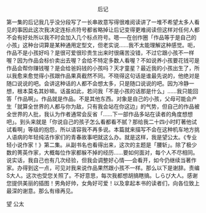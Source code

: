 <p align="center">后记</p>

第一集的后记我几乎没分段写了一长串故意写得很难阅读讲了一堆不希望太多人看见的事因此这次我决定连标点符号都省略掉让后记变得更难阅读但这样对任何人都不会有好处所以我不时会加入几个标点符号。嗯──在创作圈「作品等于是自己的小孩」这种台词算是某种通用定型文，但老实说……我不太能理解这种感觉。呃，作品不是小孩好吗？是很可爱很珍贵生出来时很痛苦没错，不过它跟小孩不一样喔？因为作品会标价卖出去喔？会给不特定多数人看喔？不如说养小孩要花钱可是作品会帮你赚钱喔？是会给爸妈钱的小孩吗？天才童星？最近我的小孩出生了，所以我愈来愈觉得小孩跟作品果真截然不同。不晓得这句话是谁最先说的，他绝对是随口说说的吧。会讲这种话的人都不会想太多，只是随口说说的吧。因为冷静一想，根本莫名其妙嘛。话虽如此，若问我「不是小孩的话那是什么」……我只能回答「作品啊」。作品就是作品。不是其他东西。对象是自己的小孩，父母可能会产生「就算全世界的人都与你为敌，只有我会站在你这边」的气势，但自己的作品被全世界的人批，我认为作者通常会反省「……下一部作品多站在读者的角度想想吧」。到头来就是「你说自己的孩子怎么看都看不腻？那给我二十四小时盯著他试试看啊」等级的抱怨，所以请容我不再多说。本篇就来描写不会在这种机车地方挑人语病的年轻纯洁作家们的青春故事吧就这么办。就是这样，我是望公太。《专业轻小说作家！》第二集。从副书名也看得出来，这次的主题是「腰斩」。除了极少数的菁英作家，大概每位作家都躲不掉的经历……要如何面对，每个人不尽相同。说实话，我自己也有几次经验，但我会调整好心情──会看开，如今仍继续当著作家。办得到这一点，可见对我来说作品果然跟小孩不一样。那么以下是谢辞。责编S大人。这次也受您关照了。不好意思，每次我都想胡搞瞎搞。しらび大人。感谢您提供美丽的插图！男角好帅，女角好可爱！以及拿起本书的读者们，向各位致上最深的谢意。那么有缘再见。

望 公太

